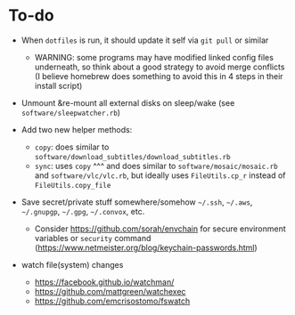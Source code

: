 To-do
=====

* When `dotfiles` is run, it should update it self via `git pull` or similar
  - WARNING: some programs may have modified linked config files underneath, so think about a good strategy to avoid merge conflicts (I believe homebrew does something to avoid this in 4 steps in their install script)

* Unmount &re-mount all external disks on sleep/wake (see `software/sleepwatcher.rb`)

* Add two new helper methods:
  - `copy`: does similar to `software/download_subtitles/download_subtitles.rb`
  - `sync`: uses `copy` ^^^ and does similar to `software/mosaic/mosaic.rb` and `software/vlc/vlc.rb`, but ideally uses `FileUtils.cp_r` instead of `FileUtils.copy_file`

* Save secret/private stuff somewhere/somehow `~/.ssh`, `~/.aws`, `~/.gnupgp`, `~/.gpg`, `~/.convox`, etc.
  - Consider https://github.com/sorah/envchain for secure environment variables or `security` command (https://www.netmeister.org/blog/keychain-passwords.html)

* watch file(system) changes
  - https://facebook.github.io/watchman/
  - https://github.com/mattgreen/watchexec
  - https://github.com/emcrisostomo/fswatch
